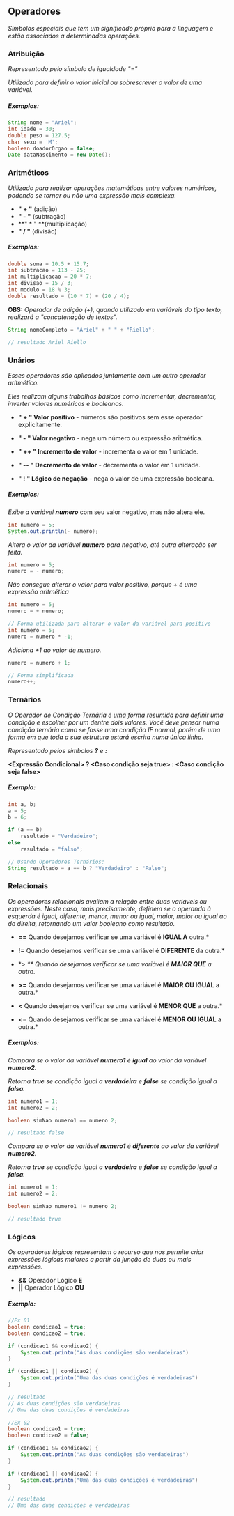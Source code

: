 ## Operadores

*Símbolos especiais que tem um significado próprio para a linguagem e estão associados a determinadas operações.*



### Atribuição

 *Representado pelo símbolo de igualdade "="*

 *Utilizado para definir o valor inicial ou sobrescrever o valor de uma variável.*

##### Exemplos:

~~~java
String nome = "Ariel";
int idade = 30;
double peso = 127.5;
char sexo = 'M';
boolean doadorOrgao = false;
Date dataNascimento = new Date();
~~~



### Aritméticos

*Utilizado para realizar operações matemáticas entre valores numéricos, podendo se tornar ou não uma expressão mais complexa.*

* **" + "** (adição)
* **" - "** (subtração)
* **" * " **(multiplicação)
* **" / "** (divisão)

##### Exemplos:

~~~java
double soma = 10.5 + 15.7;
int subtracao = 113 - 25;
int multiplicacao = 20 * 7;
int divisao = 15 / 3;
int modulo = 18 % 3;
double resultado = (10 * 7) + (20 / 4);
~~~

**OBS:** *Operador de adição (+), quando utilizado em variáveis do tipo texto, realizará a "concatenação de textos".*

~~~java
String nomeCompleto = "Ariel" + " " + "Riello";

// resultado Ariel Riello
~~~



### Unários

*Esses operadores são aplicados juntamente com um outro operador aritmético.*

*Eles realizam alguns trabalhos básicos como incrementar, decrementar, inverter valores numéricos e booleanos.*

* **" + " Valor positivo** - números são positivos sem esse operador explicitamente.

* **" - " Valor negativo** - nega um número ou expressão aritmética.

* **" ++ " Incremento de valor** - incrementa o valor em 1 unidade.

* **" -- " Decremento de valor** - decrementa o valor em 1 unidade.

* **" ! " Lógico de negação** - nega o valor de uma expressão booleana.

##### Exemplos:

*Exibe a variável **numero*** com seu valor negativo, mas não altera ele.

~~~java
int numero = 5;
System.out.println(- numero);
~~~



*Altera o valor da variável **numero** para negativo, até outra alteração ser feita.*

~~~java
int numero = 5;
numero = - numero;
~~~



*Não consegue alterar o valor para valor positivo, porque + é uma expressão aritmética*

~~~java
int numero = 5;
numero = + numero;

// Forma utilizada para alterar o valor da variável para positivo
int numero = 5;
numero = numero * -1;
~~~



*Adiciona +1 ao valor de numero.*

~~~java
numero = numero + 1;

// Forma simplificada
numero++;
~~~



### Ternários

*O Operador de Condição Ternária é uma forma resumida para definir uma condição e escolher por um dentre dois valores. Você deve pensar numa condição ternária como se fosse uma condição IF normal, porém de uma forma em que toda a sua estrutura estará escrita numa única linha.*

*Representado pelos símbolos **?** e **:***

**<Expressão Condicional> ? <Caso condição seja true> : <Caso condição seja false>**

##### Exemplo:

~~~java
int a, b;
a = 5;
b = 6;

if (a == b)
	resultado = "Verdadeiro";
else
	resultado = "falso";

// Usando Operadores Ternários:
String resultado = a == b ? "Verdadeiro" : "Falso";
~~~



### Relacionais

*Os operadores relacionais avaliam a relação entre duas variáveis ou expressões. Neste caso, mais precisamente, definem se o operando à esquerda é igual, diferente, menor, menor ou igual, maior, maior ou igual ao da direita, retornando um valor booleano como resultado.*

* **==** Quando desejamos verificar se uma variável é **IGUAL A** outra.*

* **!=** Quando desejamos verificar se uma variável é **DIFERENTE** da outra.*

* **> ** Quando desejamos verificar se uma variável é **MAIOR QUE** a outra.*

* **>=** Quando desejamos verificar se uma variável é **MAIOR OU IGUAL** a outra.*

* **<** Quando desejamos verificar se uma variável é **MENOR QUE** a outra.*

* **<=** Quando desejamos verificar se uma variável é **MENOR OU IGUAL** a outra.*

##### Exemplos:

*Compara se o valor da variável **numero1** é **igual** ao valor da variável **numero2**.*

*Retorna **true** se condição igual a **verdadeira** e **false** se condição igual a **falsa**.*

~~~java
int numero1 = 1;
int numero2 = 2;

boolean simNao numero1 == numero 2;

// resultado false
~~~



*Compara se o valor da variável **numero1** é **diferente** ao valor da variável **numero2**.*

*Retorna **true** se condição igual a **verdadeira** e **false** se condição igual a **falsa**.*

~~~java
int numero1 = 1;
int numero2 = 2;

boolean simNao numero1 != numero 2;

// resultado true
~~~



### Lógicos

*Os operadores lógicos representam o recurso que nos permite criar expressões lógicas maiores a partir da junção de duas ou mais expressões.*

* **&&** Operador Lógico **E**
* **||** Operador Lógico **OU**

##### Exemplo:

~~~java
//Ex 01
boolean condicao1 = true;
boolean condicao2 = true;

if (condicao1 && condicao2) {
    System.out.printn("As duas condições são verdadeiras")
}

if (condicao1 || condicao2) {
    System.out.printn("Uma das duas condições é verdadeiras")
}

// resultado
// As duas condições são verdadeiras
// Uma das duas condições é verdadeiras
~~~

~~~java
//Ex 02
boolean condicao1 = true;
boolean condicao2 = false;

if (condicao1 && condicao2) {
    System.out.printn("As duas condições são verdadeiras")
}

if (condicao1 || condicao2) {
    System.out.printn("Uma das duas condições é verdadeiras")
}

// resultado
// Uma das duas condições é verdadeiras
~~~

